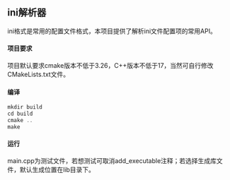 ## ini解析器

  ini格式是常用的配置文件格式，本项目提供了解析ini文件配置项的常用API。

#### 项目要求

​	项目默认要求cmake版本不低于3.26，C++版本不低于17，当然可自行修改CMakeLists.txt文件。

#### 编译

  ``` c++
mkdir build
cd build
cmake ..
make
  ```

#### 运行

​	main.cpp为测试文件，若想测试可取消add_executable注释；若选择生成库文件，默认生成位置在lib目录下。
